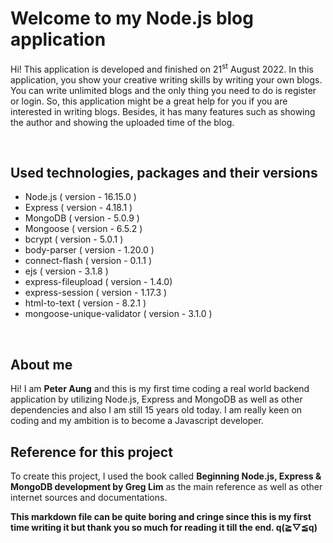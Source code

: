 # Welcome to my Node.js blog application

Hi! This application is developed and finished on 21<sup>st</sup> August 2022. In this application, you show your creative writing skills by writing your own blogs. You can write unlimited blogs and the only thing you need to do is register or login. So, this application might be a great help for you if you are interested in writing blogs. Besides, it has many features such as showing the author and showing the uploaded time of the blog.

<br>

## Used technologies, packages and their versions

- Node.js ( version - 16.15.0 )
- Express ( version - 4.18.1 )
- MongoDB ( version - 5.0.9 )
- Mongoose ( version - 6.5.2 )
- bcrypt ( version - 5.0.1 )
- body-parser ( version - 1.20.0 )
- connect-flash ( version - 0.1.1 )
- ejs ( version - 3.1.8 )
- express-fileupload ( version - 1.4.0)
- express-session ( version - 1.17.3 )
- html-to-text ( version - 8.2.1 )
- mongoose-unique-validator ( version - 3.1.0 )

<br>

## About me

Hi! I am **Peter Aung** and this is my first time coding a real world backend application by utilizing Node.js, Express and MongoDB as well as other dependencies and also I am still 15 years old today. I am really keen on coding and my ambition is to become a Javascript developer.
<br>

## Reference for this project

To create this project, I used the book called **Beginning Node.js, Express & MongoDB development by Greg Lim** as the main reference as well as other internet sources and documentations.
<br>

**This markdown file can be quite boring and cringe since this is my first time writing it but thank you so much for reading it till the end. q(≧▽≦q)**
